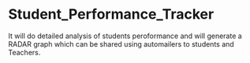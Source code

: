 # Student_Performance_Tracker
It will do detailed analysis of students peroformance and will generate a RADAR graph which can be shared using automailers to students and Teachers.
